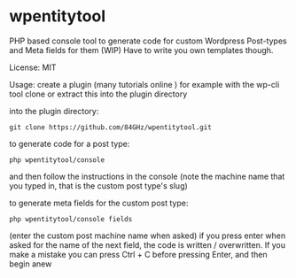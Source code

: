 # wpentitytool
PHP based console tool to generate code for custom Wordpress Post-types and Meta fields for them (WIP)
Have to write you own templates though.

License: MIT

Usage: create a plugin (many tutorials online ) for example with the wp-cli tool
clone or extract this into the plugin directory 

into the plugin directory:

`git clone https://github.com/84GHz/wpentitytool.git`

to generate code for a post type:

`php wpentitytool/console`

and then follow the instructions in the console
(note the machine name that you typed in, that is the custom post type's slug)

to generate meta fields for the custom post type:

`php wpentitytool/console fields`

(enter the custom post machine name when asked)
if you press enter when asked for the name of the next field, the code is written / overwritten.
If you make a mistake you can press Ctrl  + C before pressing Enter, and then begin anew

